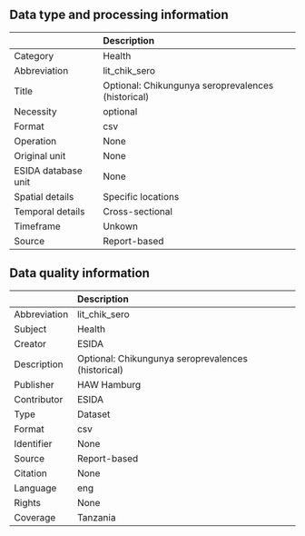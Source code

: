 ## Data type and processing information 

|                     | Description                                        |
|:--------------------|:---------------------------------------------------|
| Category            | Health                                             |
| Abbreviation        | lit_chik_sero                                      |
| Title               | Optional: Chikungunya seroprevalences (historical) |
| Necessity           | optional                                           |
| Format              | csv                                                |
| Operation           | None                                               |
| Original unit       | None                                               |
| ESIDA database unit | None                                               |
| Spatial details     | Specific locations                                 |
| Temporal details    | Cross-sectional                                    |
| Timeframe           | Unkown                                             |
| Source              | Report-based                                       |

## Data quality information 

|              | Description                                        |
|:-------------|:---------------------------------------------------|
| Abbreviation | lit_chik_sero                                      |
| Subject      | Health                                             |
| Creator      | ESIDA                                              |
| Description  | Optional: Chikungunya seroprevalences (historical) |
| Publisher    | HAW Hamburg                                        |
| Contributor  | ESIDA                                              |
| Type         | Dataset                                            |
| Format       | csv                                                |
| Identifier   | None                                               |
| Source       | Report-based                                       |
| Citation     | None                                               |
| Language     | eng                                                |
| Rights       | None                                               |
| Coverage     | Tanzania                                           |